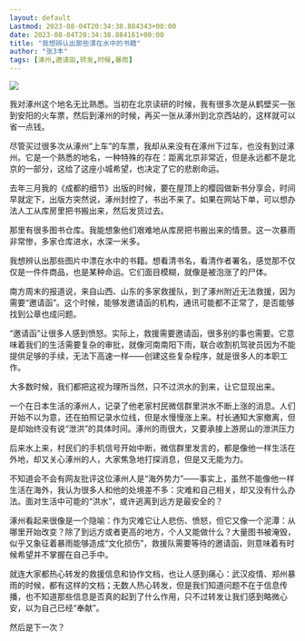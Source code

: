 ```yaml
---
layout: default
Lastmod: 2023-08-04T20:34:38.884343+00:00
date: 2023-08-04T20:34:38.884161+00:00
title: "我想辨认出那些漂在水中的书籍"
author: "张3丰"
tags: [涿州,邀请函,转发,时候,暴雨]
---
```


![](https://images.weserv.nl/?url=https%3A//mmbiz.qpic.cn/mmbiz_jpg/DTib2Nt9KfbW1k6bfmT8bj9F8cZzF1fV9VY00r0XMURMzpxtbMLGLoiaPibeJSssE30UNrYPtYPtmiaKMVibqiaXspzg/640%3Fwx_fmt%3Djpeg)

我对涿州这个地名无比熟悉。当初在北京读研的时候，我有很多次是从鹤壁买一张到安阳的火车票，然后到涿州的时候，再买一张从涿州到北京西站的，这样就可以省一点钱。

尽管买过很多次从涿州“上车”的车票，我却从来没有在涿州下过车，也没有到过涿州。它是一个熟悉的地名，一种特殊的存在：距离北京非常近，但是永远都不是北京的一部分，这给了这座小城希望，也决定了它的悲剧命运。

去年三月我的《成都的细节》出版的时候，要在屋顶上的樱园做新书分享会，时间早就定下，出版方突然说，涿州封控了，书出不来了。如果在网站下单，可以想办法人工从库房里把书搬出来，然后发货过去。

那里有很多图书仓库。我能想象他们艰难地从库房把书搬出来的情景。这一次暴雨非常惨，多家仓库进水，水深一米多。

我想辨认出那些图片中漂在水中的书籍。想看清书名，看清作者署名，感觉那不仅仅是一件件商品，也是某种命运。它们面目模糊，就像是被泡涨了的尸体。

南方周末的报道说，来自山西、山东的多家救援队，到了涿州附近无法救援，因为需要“邀请函”。这个时候，能够发邀请函的机构，通讯可能都不正常了，是否能够找到公章也成问题。

“邀请函”让很多人感到愤怒。实际上，救援需要邀请函，很多别的事也需要。它意味着我们的生活需要复杂的审批，就像河南南阳下雨，联合收割机驾驶员因为不能提供足够的手续，无法下高速一样——创建这些复杂程序，就是很多人的本职工作。

大多数时候，我们都把这视为理所当然，只不过洪水的到来，让它显现出来。

一个在日本生活的涿州人，记录了他老家村民微信群里洪水不断上涨的消息。人们开始不以为意，还在拍照记录水位线，但是水慢慢涨上来。村长通知大家撤离，但是却始终没有说“泄洪”的具体时间。涿州的雨很大，又要承接上游房山的泄洪压力

后来水上来，村民们的手机信号开始中断，微信群里发言的，都是像他一样生活在外地，却又关心涿州的人，大家焦急地打探消息，但是又无能为力。

不知道会不会有网友批评这位涿州人是“海外势力”——事实上，虽然不能像他一样生活在海外，我认为很多人和他的处境差不多：灾难和自己相关，却又没有什么办法。面对生活中可能的“洪水”，或许逃离到远方是最安全的？

涿州看起来很像是一个隐喻：作为灾难它让人悲伤、愤怒，但它又像一个泥潭：从哪里开始改变？除了到远方或者更高的地方，个人又能做什么？大量图书被淹毁，似乎又象征着暴雨能够造成“文化损伤”，救援队需要等待的邀请函，则意味着有时候希望并不掌握在自己手中。

就连大家都热心转发的救援信息和协作文档，也让人感到痛心：武汉疫情、郑州暴雨的时候，都有这样的文档；无数人热心转发，但是我们知道问题不在于信息传播，也不知道那些信息是否真的起到了什么作用，只不过转发让我们感到略微心安，以为自己已经“奉献”。

然后是下一次？‍‍‍‍‍‍‍‍‍

